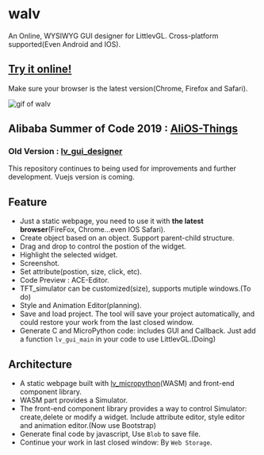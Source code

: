 # walv
An Online, WYSIWYG GUI designer for LittlevGL. Cross-platform supported(Even Android and IOS).
## [Try it online!](https://kaiakz.github.io/walv/index.html)
Make sure your browser is the latest version(Chrome, Firefox and Safari). 

![gif of walv](https://user-images.githubusercontent.com/51747223/63927840-1b5a3780-ca81-11e9-8073-e033e52c7c1e.gif)

## Alibaba Summer of Code 2019 : [AliOS-Things](https://github.com/alibaba/AliOS-Things/)
### Old Version : [lv_gui_designer](https://github.com/kaiakz/lv_gui_designer)
This repository continues to being used for improvements and further development. Vuejs version is coming.

## Feature
* Just a static webpage, you need to use it with **the latest browser**(FireFox, Chrome...even IOS Safari).
* Create object based on an object. Support parent-child structure.
* Drag and drop to control the postion of the widget.
* Highlight the selected widget.
* Screenshot.
* Set attribute(postion, size, click, etc).
* Code Preview : ACE-Editor.
* TFT_simulator can be customized(size), supports mutiple windows.(To do)
* Style and Animation Editor(planning).
* Save and load project. The tool will save your project automatically, and could restore your work from the last closed window.
* Generate C and MicroPython code: includes GUI and Callback. Just add a function `lv_gui_main` in your code to use LittlevGL.(Doing)

## Architecture
* A static webpage built with [lv_micropython](https://github.com/littlevgl/lv_micropython)(WASM) and front-end component library. 
* WASM part provides a Simulator.
* The front-end component library provides a way to control Simulator: create,delete or modify a widget. Include attribute editor, style editor and animation editor.(Now use Bootstrap)
* Generate final code by javascript, Use `Blob` to save file.
* Continue your work in last closed window: By `Web Storage`.